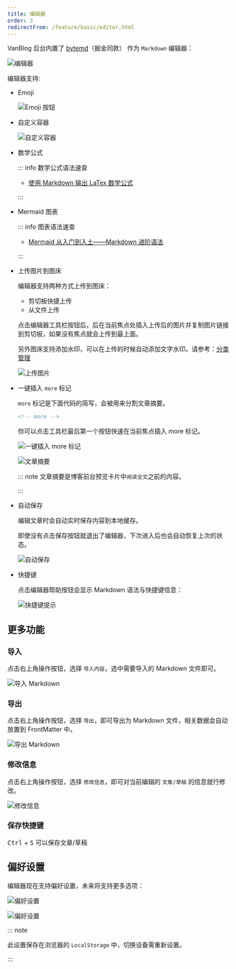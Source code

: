 ```yaml
---
title: 编辑器
order: 3
redirectFrom: /feature/basic/editor.html
---
```


VanBlog 后台内置了 [bytemd](https://github.com/bytedance/bytemd)（掘金同款） 作为 `Markdown` 编辑器：

![编辑器](https://www.mereith.com/static/img/e0ce4ddda865c9b7827983a219468599.clipboard-2022-09-06.png)

编辑器支持:

- Emoji

  ![Emoji 按钮](https://www.mereith.com/static/img/42353fbbc0660940e238c4da9b8017cf.clipboard-2022-09-08.png)

- 自定义容器

  ![自定义容器](https://www.mereith.com/static/img/9880f893a308699193671ff3b74f246c.clipboard-2022-09-07.png)

- 数学公式

  ::: info 数学公式语法速查

  - [使用 Markdown 输出 LaTex 数学公式](https://zhuanlan.zhihu.com/p/59412540)

  :::

- Mermaid 图表

  ::: info 图表语法速查

  - [Mermaid 从入门到入土——Markdown 进阶语法](https://zhuanlan.zhihu.com/p/355997933)

  :::

- 上传图片到图床

  编辑器支持两种方式上传到图床：

  - 剪切板快捷上传
  - 从文件上传

  点击编辑器工具栏按钮后，后在当前焦点处插入上传后的图片并复制图片链接到剪切板，如果没有焦点就会上传到最上面。

  另外图床支持添加水印，可以在上传的时候自动添加文字水印。请参考：[分类管理](./category.md)

  ![上传图片](https://pic.mereith.com/img/0a54a1e4fe8ac47cea8fa7aea89964ca.clipboard-2022-08-29.png)

- 一键插入 `more` 标记

  `more` 标记是下面代码的简写，会被用来分割文章摘要。

  ```md
  <!-- more -->
  ```

  你可以点击工具栏最后第一个按钮快速在当前焦点插入 more 标记。

  ![一键插入 more 标记](https://pic.mereith.com/img/59550a500ed84dea504f897dbe12ed07.clipboard-2022-08-29.png)

  ![文章摘要](https://pic.mereith.com/img/b613474a616f7e2b714735cb79aeff6a.clipboard-2022-08-15.png)

  ::: note 文章摘要是博客前台预览卡片中`阅读全文`之前的内容。

  :::

- 自动保存

  编辑文章时会自动实时保存内容到本地缓存。

  即使没有点击保存按钮就退出了编辑器，下次进入后也会自动恢复上次的状态。

  ![自动保存](https://pic.mereith.com/img/85fa1dc72226c92b7b176cc40690999d.clipboard-2022-08-31.png)

- 快捷键

  点击编辑器帮助按钮会显示 Markdown 语法与快捷键信息：

  ![快捷键提示](https://pic.mereith.com/img/cabe5cdfddeedbd6e592f7aaea2f4afc.clipboard-2022-08-29.png)

## 更多功能

### 导入

点击右上角操作按钮，选择 `导入内容`，选中需要导入的 Markdown 文件即可。

![导入 Markdown](https://pic.mereith.com/img/4218768fe6d1c8d69433bde3fd98c01b.clipboard-2022-08-30.png)

### 导出

点击右上角操作按钮，选择 `导出`，即可导出为 Markdown 文件，相关数据会自动放置到 FrontMatter 中。

![导出 Markdown](https://www.mereith.com/static/img/52495adf0928d2034159a398cbc7e050.clipboard-2022-09-06.png)

### 修改信息

点击右上角操作按钮，选择 `修改信息`，即可对当前编辑的 `文章/草稿` 的信息就行修改。

![修改信息](https://www.mereith.com/static/img/52495adf0928d2034159a398cbc7e050.clipboard-2022-09-06.png)

### 保存快捷键

<kbd>Ctrl</kbd> + <kbd>S</kbd> 可以保存文章/草稿

## 偏好设置

编辑器现在支持偏好设置，未来将支持更多选项：

![偏好设置](https://www.mereith.com/static/img/52495adf0928d2034159a398cbc7e050.clipboard-2022-09-06.png)

![偏好设置](https://www.mereith.com/static/img/031c5d647a21e1f57efbceb615661486.clipboard-2022-09-06.png)

::: note

此设置保存在浏览器的 `LocalStorage` 中，切换设备需重新设置。

:::
